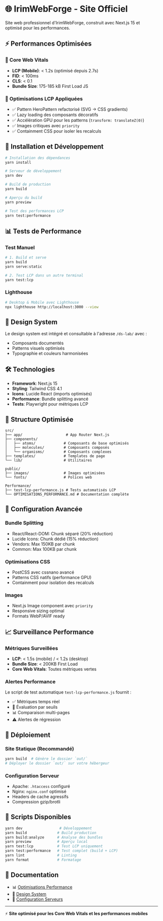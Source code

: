 # 🌐 IrimWebForge - Site Officiel

Site web professionnel d'IrimWebForge, construit avec Next.js 15 et optimisé pour les performances.

## ⚡ Performances Optimisées

### 🎯 Core Web Vitals
- **LCP (Mobile)**: < 1.2s (optimisé depuis 2.7s)
- **FID**: < 100ms  
- **CLS**: < 0.1
- **Bundle Size**: 175-185 kB First Load JS

### 📱 Optimisations LCP Appliquées
- ✅ Pattern HeroPattern refactorisé (SVG → CSS gradients)
- ✅ Lazy loading des composants décoratifs
- ✅ Accélération GPU pour les patterns (`transform: translateZ(0)`)
- ✅ Images critiques avec `priority`
- ✅ Containment CSS pour isoler les recalculs

## 🚀 Installation et Développement

```bash
# Installation des dépendances
yarn install

# Serveur de développement
yarn dev

# Build de production
yarn build

# Aperçu du build
yarn preview

# Test des performances LCP
yarn test:performance
```

## 📊 Tests de Performance

### Test Manuel
```bash
# 1. Build et serve
yarn build
yarn serve:static

# 2. Test LCP dans un autre terminal
yarn test:lcp
```

### Lighthouse
```bash
# Desktop & Mobile avec Lighthouse
npx lighthouse http://localhost:3000 --view
```

## 🎨 Design System

Le design system est intégré et consultable à l'adresse `/ds-lab/` avec :
- Composants documentés
- Patterns visuels optimisés
- Typographie et couleurs harmonisées

## 🛠 Technologies

- **Framework**: Next.js 15
- **Styling**: Tailwind CSS 4.1
- **Icons**: Lucide React (imports optimisés)
- **Performance**: Bundle splitting avancé
- **Tests**: Playwright pour métriques LCP

## 📁 Structure Optimisée

```
src/
├── app/                    # App Router Next.js
├── components/
│   ├── atoms/             # Composants de base optimisés
│   ├── molecules/         # Composants composés
│   └── organisms/         # Composants complexes
├── templates/             # Templates de page
└── lib/                   # Utilitaires

public/
├── images/                # Images optimisées
└── fonts/                 # Polices web

Performance/
├── test-lcp-performance.js # Tests automatisés LCP
└── OPTIMISATIONS_PERFORMANCE.md # Documentation complète
```

## 🔧 Configuration Avancée

### Bundle Splitting
- React/React-DOM: Chunk séparé (20% réduction)
- Lucide Icons: Chunk dédié (15% réduction)  
- Vendors: Max 150KB par chunk
- Common: Max 100KB par chunk

### Optimisations CSS
- PostCSS avec cssnano avancé
- Patterns CSS natifs (performance GPU)
- Containment pour isolation des recalculs

### Images
- Next.js Image component avec `priority` 
- Responsive sizing optimal
- Formats WebP/AVIF ready

## 📈 Surveillance Performance

### Métriques Surveillées
- **LCP**: < 1.5s (mobile) / < 1.2s (desktop)
- **Bundle Size**: < 200KB First Load
- **Core Web Vitals**: Toutes métriques vertes

### Alertes Performance
Le script de test automatique `test-lcp-performance.js` fournit :
- ✅ Métriques temps réel
- 🎯 Évaluation par seuils
- 📊 Comparaison multi-pages
- ⚠️ Alertes de régression

## 🚀 Déploiement

### Site Statique (Recommandé)
```bash
yarn build  # Génère le dossier `out/`
# Déployer le dossier `out/` sur votre hébergeur
```

### Configuration Serveur
- Apache: `.htaccess` configuré
- Nginx: `nginx.conf` optimisé  
- Headers de cache agressifs
- Compression gzip/brotli

## 📝 Scripts Disponibles

```bash
yarn dev                 # Développement
yarn build              # Build production
yarn build:analyze      # Analyse des bundles
yarn preview            # Aperçu local
yarn test:lcp           # Test LCP uniquement
yarn test:performance   # Test complet (build + LCP)
yarn lint               # Linting
yarn format             # Formatage
```

## 📖 Documentation

- 📊 [Optimisations Performance](./OPTIMISATIONS_PERFORMANCE.md)
- 🎨 [Design System](http://localhost:3000/ds-lab)  
- 🔧 [Configuration Serveurs](./nginx.conf)

---

⚡ **Site optimisé pour les Core Web Vitals et les performances mobiles**
